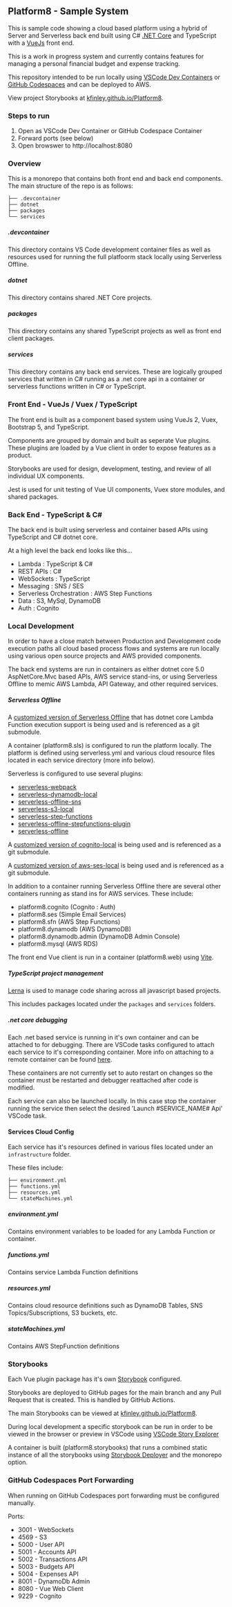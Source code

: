 ## Platform8 - Sample System

This is sample code showing a cloud based platform using a hybrid of Server and Serverless back end built using C# [.NET Core](https://github.com/dotnet/core) and TypeScript with a [VueJs](https://github.com/vuejs/vue) front end.

This is a work in progress system and currently contains features for managing a personal financial budget and expense tracking.

This repository intended to be run locally using [VSCode Dev Containers](https://code.visualstudio.com/docs/remote/create-dev-container) or [GitHub Codespaces](https://github.com/features/codespaces) and can be deployed to AWS.

View project Storybooks at [kfinley.github.io/Platform8](https://kfinley.github.io/Platform8/).

### Steps to run

1. Open as VSCode Dev Container or GitHub Codespace Container
2. Forward ports (see below)
3. Open browswer to http://localhost:8080

### Overview

This is a monorepo that contains both front end and back end components. The main structure of the repo is as follows:

```
├── .devcontainer
├── dotnet
├── packages
└── services
```

##### .devcontainer
This directory contains VS Code development container files as well as resources used for running the full platfoorm stack locally using Serverless Offline.

##### dotnet
This directory contains shared .NET Core projects.

##### packages
This directory contains any shared TypeScript projects as well as front end client packages.

##### services
This directory contains any back end services. These are logically grouped services that written in C# running as a .net core api in a container or serverless functions written in C# or TypeScript.

### Front End - VueJs / Vuex / TypeScript
The front end is built as a component based system using VueJs 2, Vuex, Bootstrap 5, and TypeScript.

Components are grouped by domain and built as seperate Vue plugins. These plugins are loaded by a Vue client in order to expose features as a product.

Storybooks are used for design, development, testing, and review of all individual UX components.

Jest is used for unit testing of Vue UI components, Vuex store modules, and shared packages.

### Back End - TypeScript & C#
The back end is built using serverless and container based APIs using TypeScript and C# dotnet core.

At a high level the back end looks like this...

* Lambda : TypeScript & C#
* REST APIs : C#
* WebSockets : TypeScript
* Messaging : SNS / SES
* Serverless Orchestration : AWS Step Functions
* Data : S3, MySql, DynamoDB
* Auth : Cognito

### Local Development

In order to have a close match between Production and Development code execution paths all cloud based process flows and systems are run locally using various open source projects and AWS provided components.

The back end systems are run in containers as either dotnet core 5.0 AspNetCore.Mvc based APIs, AWS service stand-ins, or using Serverless Offline to memic AWS Lambda, API Gateway, and other required services.

##### Serverless Offline
A [customized version of Serverless Offline](https://github.com/kfinley/serverless-offline) that has dotnet core Lambda Function execution support is being used and is referenced as a git submodule.

A container (platform8.sls) is configured to run the platform locally. The platform is defined using serverless.yml and various cloud resource files located in each service directory (more info below).

Serverless is configured to use several plugins:
- [serverless-webpack](https://github.com/serverless-heaven/serverless-webpack)
- [serverless-dynamodb-local](https://github.com/99x/serverless-dynamodb-local)
- [serverless-offline-sns](https://github.com/mj1618/serverless-offline-sns)
- [serverless-s3-local](https://github.com/ar90n/serverless-s3-local)
- [serverless-step-functions](https://github.com/serverless-operations/serverless-step-functions)
- [serverless-offline-stepfunctions-plugin](https://github.com/pianomansam/serverless-offline-stepfunctions-plugin)
- [serverless-offline](https://github.com/dherault/serverless-offline)

A [customized version of cognito-local](https://github.com/kfinley/cognito-local) is being used and is referenced as a git submodule.

A [customized version of aws-ses-local](https://github.com/kfinley/aws-ses-local) is being used and is referenced as a git submodule.

In addition to a container running Serverless Offline there are several other containers running as stand ins for AWS services. These include:
- platform8.cognito (Cognito : Auth)
- platform8.ses (Simple Email Services)
- platform8.sfn (AWS Step Functions)
- platform8.dynamodb (AWS DynamoDB)
- platform8.dynamodb.admin (DynamoDB Admin Console)
- platform8.mysql (AWS RDS)

The front end Vue client is run in a container (platform8.web) using [Vite](https://github.com/vitejs/vite).

##### TypeScript project management
[Lerna](https://github.com/lerna/lerna) is used to manage code sharing across all javascript based projects.

This includes packages located under the `packages` and `services` folders.

##### .net core debugging
Each .net based service is running in it's own container and can be attached to for debugging. There are VSCode tasks configured to attach each service to it's corresponding container. More info on attaching to a remote container can be found [here](https://code.visualstudio.com/docs/remote/attach-container).

These containers are not currently set to auto restart on changes so the container must be restarted and debugger reattached after code is modified.

Each service can also be launched locally. In this case stop the container running the service then select the desired 'Launch #SERVICE_NAME# Api' VSCode task.

#### Services Cloud Config
Each service has it's resources defined in various files located under an `infrastructure` folder.

These files include:
```
├── environment.yml
├── functions.yml
├── resources.yml
└── stateMachines.yml
```

##### environment.yml
Contains environment variables to be loaded for any Lambda Function or container.

##### functions.yml
Contains service Lambda Function definitions

##### resources.yml
Contains cloud resource definitions such as DynamoDB Tables, SNS Topics/Subscriptions, S3 buckets, etc.

##### stateMachines.yml
Contains AWS StepFunction definitions

### Storybooks
Each Vue plugin package has it's own [Storybook](https://github.com/storybookjs/storybook) configured.

Storybooks are deployed to GitHub pages for the main branch and any Pull Request that is created. This is handled by GitHub Actions.

The main Storybooks can be viewed at [kfinley.github.io/Platform8](https://kfinley.github.io/Platform8/).

During local development a specific storybook can be run in order to be viewed in the browser or preview in VSCode using [VSCode Story Explorer](https://github.com/joshbolduc/vscode-story-explorer)

A container is built (platform8.storybooks) that runs a combined static instance of all the storybooks using [Storybook Deployer](https://github.com/storybookjs/storybook-deployer) and the monorepo option.

### GitHub Codespaces Port Forwarding
When running on GitHub Codespaces port forwarding must be configured manually.

Ports:
* 3001 - WebSockets
* 4569 - S3
* 5000 - User API
* 5001 - Accounts API
* 5002 - Transactions API
* 5003 - Budgets API
* 5004 - Expenses API
* 8001 - DynamoDb Admin
* 8080 - Vue Web Client
* 9229 - Cognito
